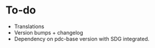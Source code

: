 # To-do
-   Translations
-   Version bumps + changelog
-   Dependency on pdc-base version with SDG integrated.